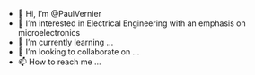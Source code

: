 - 👋 Hi, I’m @PaulVernier
- 👀 I’m interested in Electrical Engineering with an emphasis on microelectronics
- 🌱 I’m currently learning ...
- 💞️ I’m looking to collaborate on ...
- 📫 How to reach me ...

<!---
PaulVernier/PaulVernier is a ✨ special ✨ repository because its `README.md` (this file) appears on your GitHub profile.
You can click the Preview link to take a look at your changes.
--->

